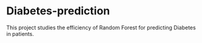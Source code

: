 # Diabetes-prediction
This project studies the efficiency of Random Forest for predicting Diabetes in patients. 
